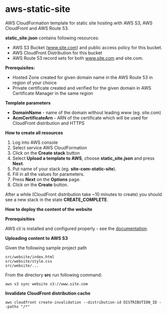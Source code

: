 # aws-static-site

AWS CloudFormation template for static site hosting with AWS S3, AWS CloudFront and AWS Route 53.

**static_site.json** contains following resources:
- AWS S3 Bucket (www.site.com) and public access policy for this bucket.
- AWS CloudFront Distribution for this bucket
- AWS Route 53 record sets for both www.site.com and site.com.
 
**Prerequisites:**
- Hosted Zone created for given domain name in the AWS Route 53 in region of your choice
- Private certificate created and verified for the given domain in AWS Certificate Manager in the same region

**Template parameters**
- **DomainName** - name of the domain without leading www (eg. site.com)
- **AcmCertificateArn** - ARN of the certificate which will be used for CloudFront distribution and HTTPS

**How to create all resources**

1. Log into AWS console
2. Select service AWS CloudFormation
3. Click on the **Create stack** button
4. Select **Upload a template to AWS**, choose **static_site.json** and press **Next**.
5. Put name of your stack (eg. **site-com-static-site**).
6. Fill in all the values for parameters.
7. Press **Next** on the **Options** page.
8. Click on the **Create** button. 

After a while (CloudFront distribution take ~10 minutes to create) you should see a new stack in the state **CREATE_COMPLETE**. 

**How to deploy the content of the website**

**Prerequisities**

AWS cli is installed and configured properly - see the [documentation](https://docs.aws.amazon.com/cli/latest/userguide/installing.html).

**Uploading content to AWS S3**

Given the following sample project path

```
src/website/index.html
src/website/style.css
src/website/...
```

From the directory **src** run following command: 

``` 
aws s3 sync website s3://www.site.com
```

**Invalidate CloudFront distribution cache**

``` 
aws cloudfront create-invalidation --distribution-id DISTRIBUTION_ID --paths "/*"
```
